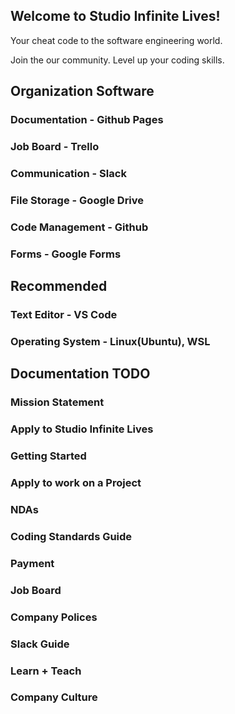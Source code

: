 ## Welcome to Studio Infinite Lives!

Your cheat code to the software engineering world.

Join the our community. Level up your coding skills.

## Organization Software

### Documentation - Github Pages

### Job Board - Trello

### Communication - Slack

### File Storage - Google Drive

### Code Management - Github

### Forms - Google Forms

## Recommended

### Text Editor - VS Code

### Operating System - Linux(Ubuntu), WSL

## Documentation TODO

### Mission Statement

### Apply to Studio Infinite Lives

### Getting Started

### Apply to work on a Project

### NDAs

### Coding Standards Guide

### Payment

### Job Board

### Company Polices

### Slack Guide

### Learn + Teach

### Company Culture

###
